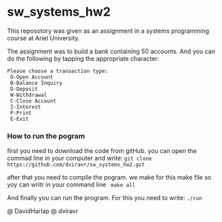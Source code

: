 # sw_systems_hw2

This reposotory was given as an assignment in a systems programming course at Ariel University.

The assignment was to build a bank containing 50 accounts. 
And you can do the following by tapping the appropriate character: 

```
Please choose a transaction type:
 O-Open Account
 B-Balance Inquiry
 D-Deposit
 W-Withdrawal
 C-Close Account
 I-Interest
 P-Print
 E-Exit
 ```

### How to run the pogram

first you need to download the code from gitHub.
you can open the commad line in your computer and write:
```git clone https://github.com/dviravr/sw_systems_hw2.git ```

after that you need to compile the pogram. 
we make for this make file so yoy can writr in your command line 
``` make all```

And finally you can run the program. For this you need to write:
```./run```

@ DavidHarlap
@ dviravr
